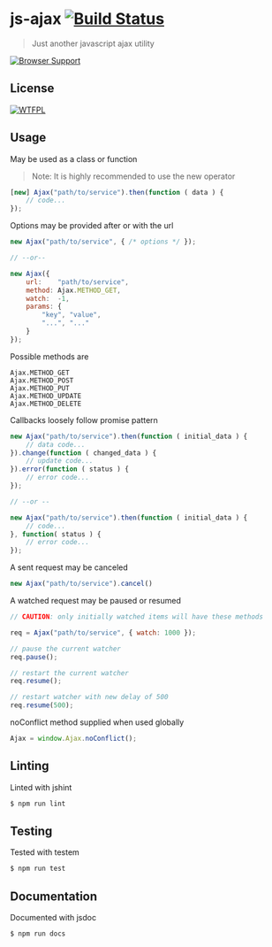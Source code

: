 
js-ajax [![Build Status](https://travis-ci.org/tsu-complete/js-ajax.svg?branch=master)](https://travis-ci.org/tsu-complete/js-ajax)
===

> Just another javascript ajax utility

[![Browser Support](https://ci.testling.com/tsu-complete/js-ajax.png)
](https://ci.testling.com/tsu-complete/js-ajax)

License
---

[![WTFPL](http://www.wtfpl.net/wp-content/uploads/2012/12/wtfpl-badge-1.png)](http://www.wtfpl.net)

Usage
---

May be used as a class or function

> Note: It is highly recommended to use the new operator


```js
[new] Ajax("path/to/service").then(function ( data ) {
    // code...
});
```

Options may be provided after or with the url

```js
new Ajax("path/to/service", { /* options */ });

// --or--

new Ajax({
    url:    "path/to/service",
    method: Ajax.METHOD_GET,
    watch:  -1,
    params: {
        "key", "value",
        "...", "..."
    }
});
```

Possible methods are

```
Ajax.METHOD_GET
Ajax.METHOD_POST
Ajax.METHOD_PUT
Ajax.METHOD_UPDATE
Ajax.METHOD_DELETE
```

Callbacks loosely follow promise pattern

```js
new Ajax("path/to/service").then(function ( initial_data ) {
    // data code...
}).change(function ( changed_data ) {
    // update code...
}).error(function ( status ) {
    // error code...
});

// --or --

new Ajax("path/to/service").then(function ( initial_data ) {
    // code...
}, function( status ) {
    // error code...
});
```

A sent request may be canceled

```js
new Ajax("path/to/service").cancel()
```

A watched request may be paused or resumed

```js
// CAUTION: only initially watched items will have these methods

req = Ajax("path/to/service", { watch: 1000 });

// pause the current watcher
req.pause();

// restart the current watcher
req.resume();

// restart watcher with new delay of 500
req.resume(500);
```

noConflict method supplied when used globally

```js
Ajax = window.Ajax.noConflict();
```

Linting
---

Linted with jshint

```js
$ npm run lint
```

Testing
---

Tested with testem

```bash
$ npm run test
```

Documentation
---

Documented with jsdoc

```bash
$ npm run docs
```

